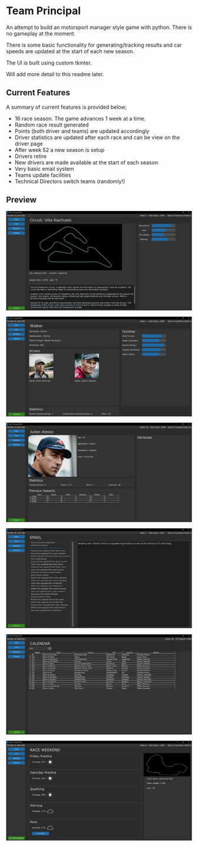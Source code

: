 # Team Principal

An attempt to build an motorsport manager style game with python. There is no gameplay at the moment.

There is some basic functionality for generating/tracking results and car speeds are updated at the start of each new season.

The UI is built using custom tkinter.

Will add more detail to this readme later.

## Current Features

A summary of current features is provided below;

- 16 race season. The game advances 1 week at a time.
- Random race result generated
- Points (both driver and teams) are updated accordingly
- Driver statistics are updated after each race and can be view on the driver page
- After week 52 a new season is setup
- Drivers retire
- New drivers are made available at the start of each season
- Very basic email system
- Teams update facilities
- Technical Directors switch teams (randomly!)

## Preview

![Circuit](images/circuit_page.PNG)

![Circuit](images/team_page.PNG)

![Circuit](images/driver_page.PNG)

![Circuit](images/email_page.PNG)

![Circuit](images/calander_page.PNG)

![Circuit](images/race_weekend_page.PNG)
